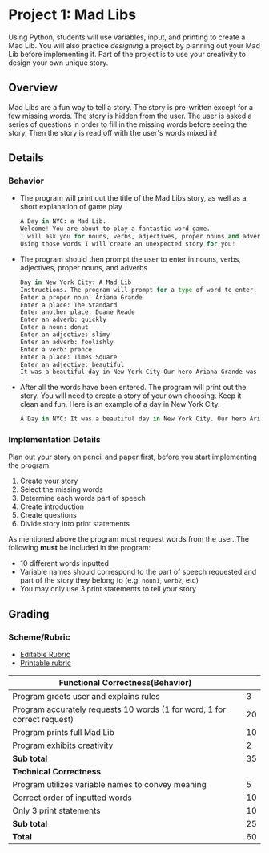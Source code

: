 # Project 1: Mad Libs

Using Python, students will use variables, input, and printing to create a Mad Lib. You will also practice *designing* a project by planning out your Mad Lib before implementing it.  Part of the project is to use your creativity to design your own unique story.

## Overview

Mad Libs are a fun way to tell a story. The story is pre-written except for a few missing words.  The story is hidden from the user.  The user is asked a series of questions in order to fill in the missing words before seeing the story. Then the story is read off with the user's words mixed in!

## Details

### Behavior

* The program will print out the title of the Mad Libs story, as well as a short explanation of game play

    ```python
    A Day in NYC: a Mad Lib.
    Welcome! You are about to play a fantastic word game.
    I will ask you for nouns, verbs, adjectives, proper nouns and adverbs.
    Using those words I will create an unexpected story for you!
    ```

* The program should then prompt the user to enter in nouns, verbs, adjectives, proper nouns, and adverbs

    ```python
    Day in New York City: A Mad Lib
    Instructions. The program will prompt for a type of word to enter. After all words are entered the program will print a story
    Enter a proper noun: Ariana Grande
    Enter a place: The Standard
    Enter another place: Duane Reade
    Enter an adverb: quickly
    Enter a noun: donut
    Enter an adjective: slimy
    Enter an adverb: foolishly
    Enter a verb: prance
    Enter a place: Times Square
    Enter an adjective: beautiful
    It was a beautiful day in New York City Our hero Ariana Grande was on a walk from the Standard Duane Reade.Ariana rather than quickly because he/she lived in New York for a few months. Suddenly a slimy donut appeared out of nowhere!!!

    ```

* After all the words have been entered. The program will print out the story.  You will need to create a story of your own choosing.  Keep it clean and fun.  Here is an example of a day in New York City.

    ```python
    A Day in NYC: It was a beautiful day in New York City. Our hero Ariana Grande was on a walk from the Standard to Duane Reade. Ariana Grande was walking rather quickly because he/she had lived in New York for a few months. Suddenly, a slimy donut appeared out of nowhere!!! Ariana Grande decided to prance foolishly instead of dealing with the situation. Thrown off from Duane Reade, Ariana Grande decides to go to Times Square instead. What a beautiful day in New York.
    ```

### Implementation Details

Plan out your story on pencil and paper first, before you start implementing the program.

1. Create your story
2. Select the missing words
3. Determine each words part of speech
4. Create introduction
5. Create questions
6. Divide story into print statements

As mentioned above the program must request words from the user. The following **must** be included in the program:

* 10 different words inputted
* Variable names should correspond to the part of speech requested and part of the story they belong to (e.g. `noun1`, `verb2`, etc)
* You may only use 3 print statements to tell your story

## Grading

### Scheme/Rubric

* [Editable Rubric](https://github.com/TEALSK12/2nd-semester-introduction-to-computer-science/raw/master/units/1_unit/06_lesson/rubric.docx)
* [Printable rubric](https://github.com/TEALSK12/2nd-semester-introduction-to-computer-science/raw/master/units/1_unit/06_lesson/rubric.pdf)

| **Functional Correctness(Behavior)**                                |     |
| --------------------------------------------------------------- |-----|
| Program greets user and explains rules  | 3   |
| Program accurately requests 10 words (1 for word, 1 for correct request)| 20|
| Program prints full Mad Lib | 10   |
| Program exhibits creativity               | 2   |
| **Sub total**                                                   | 35  |
| **Technical Correctness**                                    |     |
| Program utilizes variable names to convey meaning               | 5  |
| Correct order of inputted words                                 | 10  |
| Only 3 print statements                                         | 10  |
| **Sub total**                                                   | 25  |
| **Total**                                                       | 60 |
